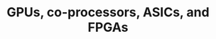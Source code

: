 ---
category: computing
title: "GPUs, co-processors, ASICs, and FPGAs"
description: "We explore why GPUs are a common tool in high-performance computing, how heterogeneous system architecture works and what other specialized hardware exists."
questions:
  - What are the characteristics of a GPU compared to a regular processor?
  - Which properties makes GPUs attractive for high performance computing (HPC)?
  - What are the advantages and disadvantages of heterogeneous system design?
  - What are co-processors used for in HPC?
  - Can you describe an important example of a widely used co-processor in more detail?
  - What are ASICs and FPGAs and where do you see their potential in HPC?
literature:
  - Heterogeneous-Multi-Core-Architectures-for-High-Performance-Computing
  - QPACE-2-and-Domain-Decomposition-on-the-Intel-Xeon-Phi
  - Computer-Organization-and-Design|Ch. B.12
  - Energy-Efficient-Distributed-Computing-Systems|Ch. 18
scheduled: 2016-08-25 10:15:00
---